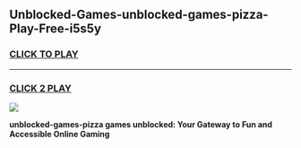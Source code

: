 
## Unblocked-Games-unblocked-games-pizza-Play-Free-i5s5y
<h3>
<a href="https://premium76.site?title=unblocked-games-pizza&ref=23A">CLICK TO PLAY</a></h3>
<hr>

<h3>
<a href="https://premium76.site?title=unblocked-games-pizza&ref=23A">CLICK 2 PLAY</a>
  
</h3>

<a href="https://premium76.site?title=unblocked-games-pizza&ref=23A"><img src="https://clearcache.store/games.png"></a>


**unblocked-games-pizza games unblocked: Your Gateway to Fun and Accessible Online Gaming**
